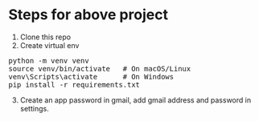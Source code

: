 # Steps for above project
1. Clone this repo<br>
2. Create virtual env<br>
<pre>
python -m venv venv
source venv/bin/activate   # On macOS/Linux
venv\Scripts\activate      # On Windows
pip install -r requirements.txt
</pre>
3. Create an app password in gmail, add gmail address and password in settings.
